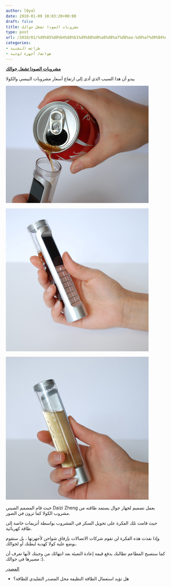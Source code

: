 ```yaml
---
author: l0yal
date: 2010-01-09 10:03:20+00:00
draft: false
title: مشروبات الصودا تشغل جوالك
type: post
url: /2010/01/%d9%85%d8%b4%d8%b1%d9%88%d8%a8%d8%a7%d8%aa-%d8%a7%d9%84%d8%b5%d9%88%d8%af%d8%a7-%d8%aa%d8%b4%d8%ba%d9%84-%d8%ac%d9%88%d8%a7%d9%84%d9%83/
categories:
- طرائف التقنية
- هواتف/ أجهزة لوحية
---
```


[**مشروبات الصودا تشغل جوالك**](https://www.it-scoop.com/2010/01/%d9%85%d8%b4%d8%b1%d9%88%d8%a8%d8%a7%d8%aa-%d8%a7%d9%84%d8%b5%d9%88%d8%af%d8%a7-%d8%aa%d8%b4%d8%ba%d9%84-%d8%ac%d9%88%d8%a7%d9%84%d9%83/)


يبدو أن هذا السبب الذي أدى إلى ارتفاع أسعار مشروبات الببسي والكولا

[![](dzn_Eco-friendly-phone-for-Nokia-by-Daizi-Zheng-3.jpg)
](https://www.it-scoop.com/2010/01/%d9%85%d8%b4%d8%b1%d9%88%d8%a8%d8%a7%d8%aa-%d8%a7%d9%84%d8%b5%d9%88%d8%af%d8%a7-%d8%aa%d8%b4%d8%ba%d9%84-%d8%ac%d9%88%d8%a7%d9%84%d9%83/)

[![](dzn_Eco-friendly-phone-for-Nokia-by-Daizi-Zheng-5.jpg)
](https://www.it-scoop.com/2010/01/%d9%85%d8%b4%d8%b1%d9%88%d8%a8%d8%a7%d8%aa-%d8%a7%d9%84%d8%b5%d9%88%d8%af%d8%a7-%d8%aa%d8%b4%d8%ba%d9%84-%d8%ac%d9%88%d8%a7%d9%84%d9%83/)

[![](dzn_Eco-friendly-phone-for-Nokia-by-Daizi-Zheng-6.jpg)
](https://www.it-scoop.com/2010/01/%d9%85%d8%b4%d8%b1%d9%88%d8%a8%d8%a7%d8%aa-%d8%a7%d9%84%d8%b5%d9%88%d8%af%d8%a7-%d8%aa%d8%b4%d8%ba%d9%84-%d8%ac%d9%88%d8%a7%d9%84%d9%83/)

حيث قام المصمم الصيني Daizi Zheng بعمل تصميم لجهاز جوال يستمد طاقته من مشروب الكولا كما ترون في الصور.

حيث قامت تلك الفكرة على تحويل السكر في المشروب بواسطة أنزيمات خاصة إلى طاقة كهربائية.

وإذا نفذت هذه الفكرة لن تقوم شركات الاتصالات بإرفاق شواحن لأجهزتها ، بل ستقوم بوضع علية كولا كهدية لبطنك أو لجوالك.

كما ستصبح المطاعم تطالبك بدفع قيمة إعادة التعبئة بعد انتهائك من وجبتك لأنها تعرف أن مصيرها في جوالك :).

[المصدر](http://mashable.com/2010/01/08/soda-phone/)

- هل تؤيد استعمال الطاقة النظيفة محل المصدر التقليدي للطاقة؟
